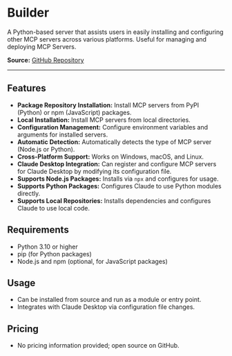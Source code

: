 # Builder

A Python-based server that assists users in easily installing and configuring other MCP servers across various platforms. Useful for managing and deploying MCP Servers.

**Source:** [GitHub Repository](https://github.com/XD3an/mcp-builder)

---

## Features
- **Package Repository Installation:** Install MCP servers from PyPI (Python) or npm (JavaScript) packages.
- **Local Installation:** Install MCP servers from local directories.
- **Configuration Management:** Configure environment variables and arguments for installed servers.
- **Automatic Detection:** Automatically detects the type of MCP server (Node.js or Python).
- **Cross-Platform Support:** Works on Windows, macOS, and Linux.
- **Claude Desktop Integration:** Can register and configure MCP servers for Claude Desktop by modifying its configuration file.
- **Supports Node.js Packages:** Installs via `npx` and configures for usage.
- **Supports Python Packages:** Configures Claude to use Python modules directly.
- **Supports Local Repositories:** Installs dependencies and configures Claude to use local code.

## Requirements
- Python 3.10 or higher
- pip (for Python packages)
- Node.js and npm (optional, for JavaScript packages)

## Usage
- Can be installed from source and run as a module or entry point.
- Integrates with Claude Desktop via configuration file changes.

## Pricing
- No pricing information provided; open source on GitHub.

